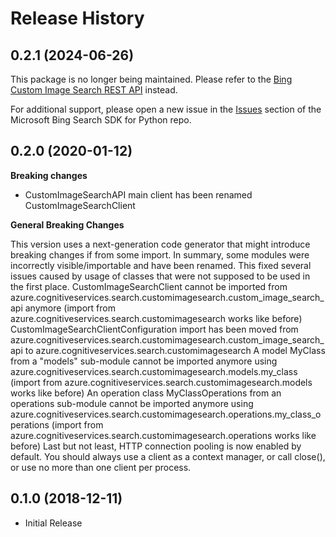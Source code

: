 # Release History

## 0.2.1 (2024-06-26)

This package is no longer being maintained. Please refer to the [Bing Custom Image Search REST API](https://learn.microsoft.com/bing/search-apis/bing-custom-search/how-to/get-images-from-instance) instead.

For additional support, please open a new issue in the [Issues](https://github.com/microsoft/bing-search-sdk-for-python/issues) section of the Microsoft Bing Search SDK for Python repo.

## 0.2.0 (2020-01-12)

**Breaking changes**

  - CustomImageSearchAPI main client has been renamed
    CustomImageSearchClient

**General Breaking Changes**

This version uses a next-generation code generator that might introduce
breaking changes if from some import. In summary, some modules were
incorrectly visible/importable and have been renamed. This fixed several
issues caused by usage of classes that were not supposed to be used in
the first place. CustomImageSearchClient cannot be imported from
azure.cognitiveservices.search.customimagesearch.custom_image_search_api
anymore (import from azure.cognitiveservices.search.customimagesearch
works like before) CustomImageSearchClientConfiguration import has been
moved from
azure.cognitiveservices.search.customimagesearch.custom_image_search_api
to azure.cognitiveservices.search.customimagesearch A model MyClass from
a "models" sub-module cannot be imported anymore using
azure.cognitiveservices.search.customimagesearch.models.my_class
(import from azure.cognitiveservices.search.customimagesearch.models
works like before) An operation class MyClassOperations from an
operations sub-module cannot be imported anymore using
azure.cognitiveservices.search.customimagesearch.operations.my_class_operations
(import from azure.cognitiveservices.search.customimagesearch.operations
works like before) Last but not least, HTTP connection pooling is now
enabled by default. You should always use a client as a context manager,
or call close(), or use no more than one client per process.

## 0.1.0 (2018-12-11)

  - Initial Release
